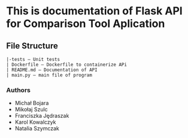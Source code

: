 # This is documentation of Flask API for Comparison Tool Aplication

## File Structure 
```
|-tests – Unit tests
| Dockerfile – Dockerfile to containerize APi
| README.md – Documentation of API
| main.py – main file of program
```
### Authors
- Michał Bojara 
- Mikołaj Szulc
- Franciszka Jędraszak
- Karol Kowalczyk 
- Natalia Szymczak
